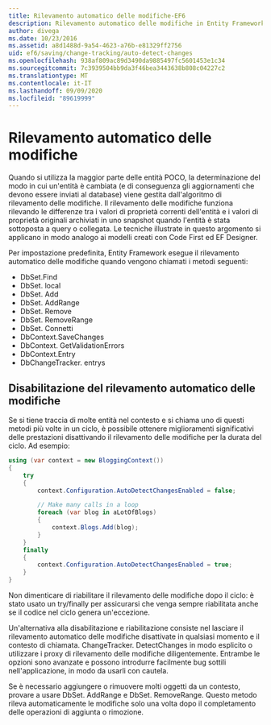 ```yaml
---
title: Rilevamento automatico delle modifiche-EF6
description: Rilevamento automatico delle modifiche in Entity Framework 6
author: divega
ms.date: 10/23/2016
ms.assetid: a8d1488d-9a54-4623-a76b-e81329ff2756
uid: ef6/saving/change-tracking/auto-detect-changes
ms.openlocfilehash: 938af809ac89d3490da9885497fc5601453e1c34
ms.sourcegitcommit: 7c3939504bb9da3f46bea3443638b808c04227c2
ms.translationtype: MT
ms.contentlocale: it-IT
ms.lasthandoff: 09/09/2020
ms.locfileid: "89619999"
---
```

# <a name="automatic-detect-changes"></a>Rilevamento automatico delle modifiche
Quando si utilizza la maggior parte delle entità POCO, la determinazione del modo in cui un'entità è cambiata (e di conseguenza gli aggiornamenti che devono essere inviati al database) viene gestita dall'algoritmo di rilevamento delle modifiche. Il rilevamento delle modifiche funziona rilevando le differenze tra i valori di proprietà correnti dell'entità e i valori di proprietà originali archiviati in uno snapshot quando l'entità è stata sottoposta a query o collegata. Le tecniche illustrate in questo argomento si applicano in modo analogo ai modelli creati con Code First ed EF Designer.  

Per impostazione predefinita, Entity Framework esegue il rilevamento automatico delle modifiche quando vengono chiamati i metodi seguenti:  

- DbSet.Find  
- DbSet. local  
- DbSet. Add  
- DbSet. AddRange
- DbSet. Remove  
- DbSet. RemoveRange
- DbSet. Connetti  
- DbContext.SaveChanges  
- DbContext. GetValidationErrors  
- DbContext.Entry  
- DbChangeTracker. entrys  

## <a name="disabling-automatic-detection-of-changes"></a>Disabilitazione del rilevamento automatico delle modifiche  

Se si tiene traccia di molte entità nel contesto e si chiama uno di questi metodi più volte in un ciclo, è possibile ottenere miglioramenti significativi delle prestazioni disattivando il rilevamento delle modifiche per la durata del ciclo. Ad esempio:  

``` csharp
using (var context = new BloggingContext())
{
    try
    {
        context.Configuration.AutoDetectChangesEnabled = false;

        // Make many calls in a loop
        foreach (var blog in aLotOfBlogs)
        {
            context.Blogs.Add(blog);
        }
    }
    finally
    {
        context.Configuration.AutoDetectChangesEnabled = true;
    }
}
```  

Non dimenticare di riabilitare il rilevamento delle modifiche dopo il ciclo: è stato usato un try/finally per assicurarsi che venga sempre riabilitata anche se il codice nel ciclo genera un'eccezione.  

Un'alternativa alla disabilitazione e riabilitazione consiste nel lasciare il rilevamento automatico delle modifiche disattivate in qualsiasi momento e il contesto di chiamata. ChangeTracker. DetectChanges in modo esplicito o utilizzare i proxy di rilevamento delle modifiche diligentemente. Entrambe le opzioni sono avanzate e possono introdurre facilmente bug sottili nell'applicazione, in modo da usarli con cautela.  

Se è necessario aggiungere o rimuovere molti oggetti da un contesto, provare a usare DbSet. AddRange e DbSet. RemoveRange. Questo metodo rileva automaticamente le modifiche solo una volta dopo il completamento delle operazioni di aggiunta o rimozione. 
